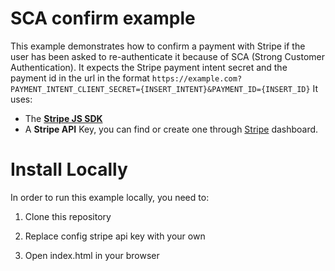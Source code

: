 # SCA confirm example

This example demonstrates how to confirm a payment with Stripe if the user has been asked to re-authenticate it because of SCA (Strong Customer Authentication).
It expects the Stripe payment intent secret and the payment id in the url in the format `https://example.com?PAYMENT_INTENT_CLIENT_SECRET={INSERT_INTENT}&PAYMENT_ID={INSERT_ID}`
It uses:
- The **[Stripe JS SDK](https://stripe.com/docs/stripe-js/elements/quickstart)**
- A **Stripe API** Key, you can find or create one through [Stripe](https://dashboard.stripe.com/apikeys) dashboard.

# Install Locally

In order to run this example locally, you need to:

1. Clone this repository

2. Replace config stripe api key with your own

3. Open index.html in your browser

